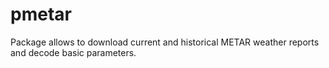 
# pmetar
Package allows to download current and historical METAR weather reports and decode basic parameters.


